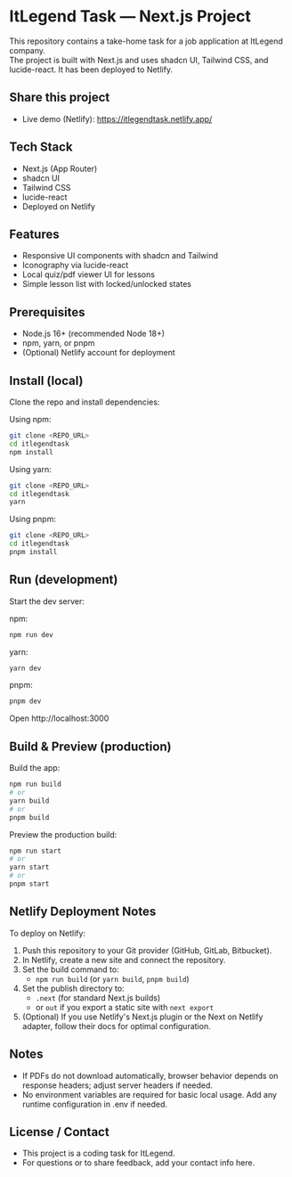 # ItLegend Task — Next.js Project

This repository contains a take-home task for a job application at ItLegend company.  
The project is built with Next.js and uses shadcn UI, Tailwind CSS, and lucide-react. It has been deployed to Netlify.

## Share this project

- Live demo (Netlify): <https://itlegendtask.netlify.app/>

## Tech Stack

- Next.js (App Router)
- shadcn UI
- Tailwind CSS
- lucide-react
- Deployed on Netlify

## Features

- Responsive UI components with shadcn and Tailwind
- Iconography via lucide-react
- Local quiz/pdf viewer UI for lessons
- Simple lesson list with locked/unlocked states

## Prerequisites

- Node.js 16+ (recommended Node 18+)
- npm, yarn, or pnpm
- (Optional) Netlify account for deployment

## Install (local)

Clone the repo and install dependencies:

Using npm:

```bash
git clone <REPO_URL>
cd itlegendtask
npm install
```

Using yarn:

```bash
git clone <REPO_URL>
cd itlegendtask
yarn
```

Using pnpm:

```bash
git clone <REPO_URL>
cd itlegendtask
pnpm install
```

## Run (development)

Start the dev server:

npm:

```bash
npm run dev
```

yarn:

```bash
yarn dev
```

pnpm:

```bash
pnpm dev
```

Open http://localhost:3000

## Build & Preview (production)

Build the app:

```bash
npm run build
# or
yarn build
# or
pnpm build
```

Preview the production build:

```bash
npm run start
# or
yarn start
# or
pnpm start
```

## Netlify Deployment Notes

To deploy on Netlify:

1. Push this repository to your Git provider (GitHub, GitLab, Bitbucket).
2. In Netlify, create a new site and connect the repository.
3. Set the build command to:
   - `npm run build` (or `yarn build`, `pnpm build`)
4. Set the publish directory to:
   - `.next` (for standard Next.js builds)
   - or `out` if you export a static site with `next export`
5. (Optional) If you use Netlify's Next.js plugin or the Next on Netlify adapter, follow their docs for optimal configuration.

## Notes

- If PDFs do not download automatically, browser behavior depends on response headers; adjust server headers if needed.
- No environment variables are required for basic local usage. Add any runtime configuration in .env if needed.

## License / Contact

- This project is a coding task for ItLegend.
- For questions or to share feedback, add your contact info here.
